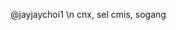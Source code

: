 @jayjaychoi1 \n
cnx, sel 
cmis, sogang

<!---
jayjaychoi1/jayjaychoi1 is a ✨ special ✨ repository because its `README.md` (this file) appears on your GitHub profile.
You can click the Preview link to take a look at your changes.
--->
